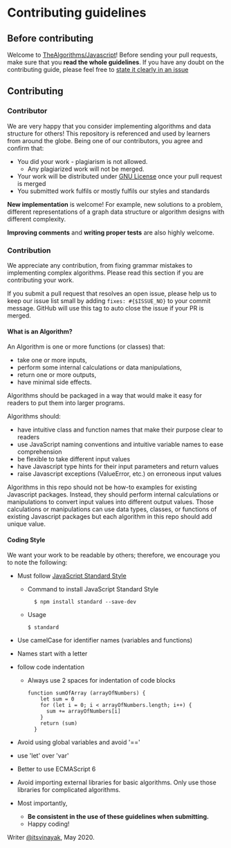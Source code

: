 # Contributing guidelines

## Before contributing

Welcome to [TheAlgorithms/Javascript](https://github.com/TheAlgorithms/Javascript)! Before sending your pull requests, make sure that you **read the whole guidelines**. If you have any doubt on the contributing guide, please feel free to [state it clearly in an issue](https://github.com/TheAlgorithms/Javascript/issues/new)

## Contributing

### Contributor

We are very happy that you consider implementing algorithms and data structure for others! This repository is referenced and used by learners from around the globe. Being one of our contributors, you agree and confirm that:

- You did your work - plagiarism is not allowed.
  - Any plagiarized work will not be merged.
- Your work will be distributed under [GNU License](License) once your pull request is merged
- You submitted work fulfils or mostly fulfils our styles and standards

**New implementation** is welcome! For example, new solutions to a problem, different representations of a graph data structure or algorithm designs with different complexity.

**Improving comments** and **writing proper tests** are also highly welcome.

### Contribution

We appreciate any contribution, from fixing grammar mistakes to implementing complex algorithms. Please read this section if you are contributing your work.


If you submit a pull request that resolves an open issue, please help us to keep our issue list small by adding `fixes: #{$ISSUE_NO}` to your commit message. GitHub will use this tag to auto close the issue if your PR is merged.

#### What is an Algorithm?

An Algorithm is one or more functions (or classes) that:
* take one or more inputs,
* perform some internal calculations or data manipulations,
* return one or more outputs,
* have minimal side effects.

Algorithms should be packaged in a way that would make it easy for readers to put them into larger programs.

Algorithms should:
* have intuitive class and function names that make their purpose clear to readers
* use JavaScript naming conventions and intuitive variable names to ease comprehension
* be flexible to take different input values
* have Javascript type hints for their input parameters and return values
* raise Javascript exceptions (ValueError, etc.) on erroneous input values

Algorithms in this repo should not be how-to examples for existing Javascript packages.  Instead, they should perform internal calculations or manipulations to convert input values into different output values.  Those calculations or manipulations can use data types, classes, or functions of existing Javascript packages but each algorithm in this repo should add unique value.

#### Coding Style

We want your work to be readable by others; therefore, we encourage you to note the following:
- Must follow [JavaScript Standard Style](https://standardjs.com/)
  - Command to  install JavaScript Standard Style
    ```
	  $ npm install standard --save-dev
	```
  - Usage
    ```
	$ standard
	```

- Use camelCase for identifier names (variables and functions)
- Names start with a letter
- follow code indentation
  - Always use 2 spaces for indentation of code blocks
    ```
	function sumOfArray (arrayOfNumbers) {
	    let sum = 0
	    for (let i = 0; i < arrayOfNumbers.length; i++) {
	      sum += arrayOfNumbers[i]
	    }
	    return (sum)
	  }

	```
- Avoid using global variables and avoid '=='
- use 'let' over 'var'
- Better to use ECMAScript 6
- Avoid importing external libraries for basic algorithms. Only use those libraries for complicated algorithms.



- Most importantly,
  - **Be consistent in the use of these guidelines when submitting.**
  - Happy coding!

Writer [@itsvinayak](https://github.com/itsvinayak), May 2020.
